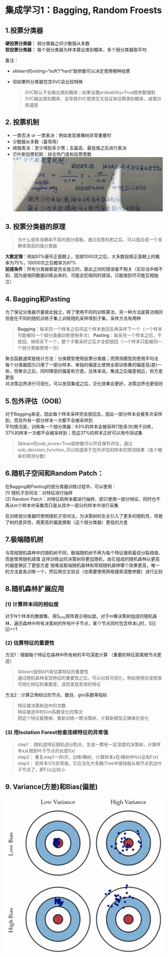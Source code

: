 # 集成学习1：Bagging, Random Froests
 
## 1.投票分类器

<b>硬投票分类器：</b> 弱分类器之间少数服从多数<br/>
<b>软投票分类器：</b> 每个弱分类器为样本算出类别概率，多个弱分类器取平均<br/>

备注：

* sklearn的voting=“soft”/“hard”超参数可以决定使用哪种投票
* 但如果所分类器包含SVC会比较特殊

	> SVC默认不会输出类别概率；如果设置probability=True超参数强制SVC输出类别概率、会导致SVC使用交叉验证来估算类别概率，减慢训练速度

## 2. 投票机制
* 一票否决 or 一票表决：例如发现某棵树非常重要时
* 少数服从多数（最常用）
* 阈值表决：至少得到多少票；去最高、最低值之后进行表决
* 贝叶斯投票机制：综合热门度和投票票数
![07_ensambled_learning_01_bayes_voting.jpg](../pic/07_ensambled_learning_01_bayes_voting.jpg)

## 3. 投票分类器的原理
> 为什么很多准确率不高的弱分类器，通过投票机制之后，可以组合成一个准确率很高的强分类器

**大数定理**：例如51%硬币正面朝上，投掷1000次之后，大多数投掷正面朝上的概率为75%，10000次之后概率为97%<br/>
**前提条件**：所有分类器都是完全独立的，彼此之间的错误毫不相关（实际当中做不到、因为是相同数据训练出来的、可能会犯相同的错误，只能做到尽可能互相独立）

## 4. Bagging和Pasting
为了保证分类器尽量彼此独立，除了使用不同的训练算法，另一种方法是算法相同但是在不同的随机训练子集上训练随机采样得到子集，采样方法有两种 
> **Bagging**：每采完一个样本之后将这个样本放回去再采样下一个（一个样本可能被同一个弱分类器训练使用多次）
> **Pasting**：每采完一个样本之后，不放回，继续采下一个，整个子集采好之后才全部放回（一个样本只能被同一个弱分类器使用一次) 

聚合函数通常是统计方法：分类模型使用投票分类器；而预测模型则使用平均法<br/>
每个分类器因为只用了一部分样本、单独的偏差比使用全部训练集的偏差高(差)一些，但聚合之后，同时降低的偏差和方差。总体来说，集成之后偏差相近，但方差更低<br/>
对决策边界进行可视化，可以发现集成之后，泛化效果会更好，决策边界也更规则

## 5.包外评估（OOB）
对于Bagging来说，因此每个样本采样完会放回去，因此一部分样本会被多次采样到，而另外有一部分样本一次都不会被采样到<br/>
平均情况是，训练每一个弱分类器：63%的样本会被采样(1到多次)用于训练，37%的样本一次都不会被采样到；而这37%的样本正好可以用作测试集<br/>
> Sklearn的oob_score=True超参数可以开启保外评估，通过oob_decision_function_可以知道用于包外评估的样本的预测结果（各个概率的预测分数）

## 6.随机子空间和Random Patch：

在Bagging和Pasting的弱分类器训练过程中，可以使用：<br/>
(1) 随机子空间法：对特征进行抽样<br/>
(2) Random Patch：对特征和样本都进行抽样、即只使用一部分特征、同时也不再从m个样本中采集而只是从其中一部分的样本中进行采集<br/>

在训练弱分类器时使用随机子空间法，为决策树的生长引入了更多的随机性，导致了树的差异性，用更高的偏差换取（这个弱分类器）更低的方差

## 7.极端随机树
与常规随机森林中的随机树不同，极端随机树不再为每个特征搜索最佳分裂阈值、而是使用随机阈值
这样训练出的决策树将更加随机，由它组成的随机森林以更高的偏差换区了更低方差
很难说极端随机森林和常规随机森林哪个效果更高，唯一的方法是各训练一个，然后用交叉验证（也需要使用网格搜索调整参数）进行比较

## 8.随机森林扩展应用
### (1) 计算样本间的相似度
对于N个样本的数据集、用S<sub>n*n</sub>矩阵表示相似度。对于m棵决策树组成的随机森林，遍历森林中所有决策树的所有叶子节点，某个节点同时包含样本i,j时，S[i][j]+=1<br/>

### (2) 估算特征的重要性
方法1：根据每个特征在森林中所有树的平均深度计算 （重要的特征距离根节点更近）
> Sklearn提供API来估算特征的重要性 <br/>
> 通过随机森林发现特征的重要性之后，可以对其可视化，例如使用灰度图来可视化特征的重要度，进而发现有效的特征

方法2：计算正例经过的节点、数目、gini系数等指标
> 特征被决策树选中的次数 <br/>
> 特征被选中时Gini系数变化的情况 <br/>
> 把这个特征替换掉，重新训练一颗决策树，计算新模型正确率的变化

### (3) 用Isolation Forest检查连续特征的异常值
> step1：	随机选特征随机选分割点，生成一颗有一定深度的决策树，计算样本x从根到叶子节点的长度f(x) <br/>
> step2：	重复step1一共i次，训练i棵树，计算样本x在i棵树中f(x)总和F(x) <br/>
> step3：	若样本X为异常值，它应当在大多数iTree中很快就从根节点到达叶子节点了，即F(x)比较小

## 9. Variance(方差)和Bias(偏差)
![07_ensambled_learning_02_variance_bias.jpg](../pic/07_ensambled_learning_02_variance_bias.jpg)







